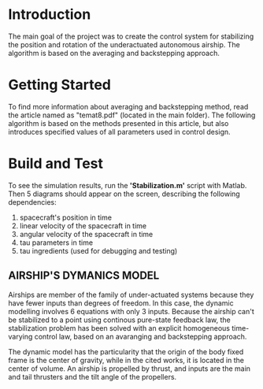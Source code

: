 # Introduction 
The main goal of the project was to create the control system for stabilizing the position and rotation of the underactuated autonomous airship. The algorithm is based on the averaging and backstepping approach. 

# Getting Started
To find more information about averaging and backstepping method, read the article named as "temat8.pdf" (located in the main folder). The following algorithm is based on the methods presented in this article, but also introduces specified values of all parameters used in control design. 

# Build and Test
To see the simulation results, run the <b>'Stabilization.m'</b> script with Matlab. Then 5 diagrams should appear on the screen, describing the following dependencies: 
1. spacecraft's position in time
2. linear velocity of the spacecraft in time
3. angular velocity of the spacecraft in time
4. tau parameters in time
5. tau ingredients (used for debugging and testing)

## AIRSHIP'S DYMANICS MODEL

Airships are member of the family of under-actuated systems because they have fewer inputs than degrees of freedom. In this case, the dynamic modelling involves 6 equations with only 3 inputs. Because the airship can't be stabilized to a point using continous pure-state feedback law, the stabilization problem has been solved with an explicit homogeneous time-varying control law, based on an avaranging and backstepping approach.

The dynamic model has the particularity that the origin of the body fixed frame is the center of gravity, while in the cited works, it is located in the center of volume. An airship is propelled by thrust, and inputs are the main and tail thrusters and the tilt angle of the propellers.


